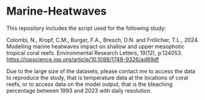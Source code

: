 # Marine-Heatwaves

This repository includes the script used for the following study:

Colombi, N., Kropf, C.M., Burger, F.A., Bresch, D.N. and Frölicher, T.L., 2024. Modelling marine heatwaves impact on shallow and upper mesophotic tropical coral reefs. Environmental Research Letters, 19(12), p.124053.
https://iopscience.iop.org/article/10.1088/1748-9326/ad89df

Due to the large size of the datasets, please contact me to access the data to reproduce the study, that is temperature data at the locations of coral reefs, or to access data on the model output, that is the bleaching percentage between 1993 and 2023 with daily resolution.


